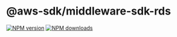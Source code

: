 # @aws-sdk/middleware-sdk-rds

[![NPM version](https://img.shields.io/npm/v/@aws-sdk/middleware-sdk-rds/beta.svg)](https://www.npmjs.com/package/@aws-sdk/middleware-sdk-rds)
[![NPM downloads](https://img.shields.io/npm/dm/@aws-sdk/middleware-sdk-rds.svg)](https://www.npmjs.com/package/@aws-sdk/middleware-sdk-rds)
